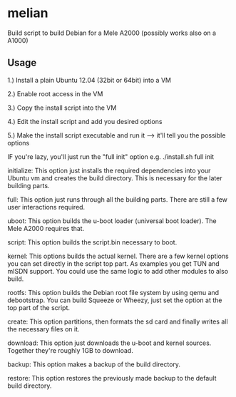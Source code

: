 melian
======

Build script to build Debian for a Mele A2000 (possibly works also on a A1000)


Usage
-----

1.) Install a plain Ubuntu 12.04 (32bit or 64bit) into a VM

2.) Enable root access in the VM

3.) Copy the install script into the VM

4.) Edit the install script and add you desired options

5.) Make the install script executable and run it
    --> it'll tell you the possible options


IF you're lazy, you'll just run the "full init" option e.g.
./install.sh full init


initialize:
This option just installs the required dependencies into your Ubuntu vm and creates the build directory.
This is necessary for the later building parts.


full:
This option just runs through all the building parts. There are still a few user interactions required.


uboot:
This option builds the u-boot loader (universal boot loader). The Mele A2000 requires that.


script:
This option builds the script.bin necessary to boot.


kernel:
This options builds the actual kernel. There are a few kernel options you can set directly in the script top part.
As examples you get TUN and mISDN support. You could use the same logic to add other modules to also build.


rootfs:
This option builds the Debian root file system by using qemu and debootstrap. You can build Squeeze or Wheezy, just set the option
at the top part of the script.


create:
This option partitions, then formats the sd card and finally writes all the necessary files on it.


download:
This option just downloads the u-boot and kernel sources. Together they're roughly 1GB to download.


backup:
This option makes a backup of the build directory.


restore:
This option restores the previously made backup to the default build directory.